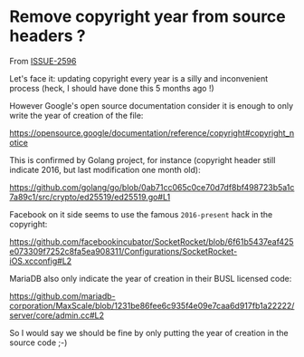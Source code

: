 <!-- Parsec Cloud (https://parsec.cloud) Copyright (c) BUSL-1.1 2016-present Scille SAS -->

# Remove copyright year from source headers ?

From [ISSUE-2596](https://github.com/Scille/parsec-cloud/issues/2596)

Let's face it: updating copyright every year is a silly and inconvenient process (heck, I should have done this 5 months ago !)

However Google's open source documentation consider it is enough to only write the year of creation of the file:

<https://opensource.google/documentation/reference/copyright#copyright_notice>

This is confirmed by Golang project, for instance (copyright header still indicate 2016, but last modification one month old):

<https://github.com/golang/go/blob/0ab71cc065c0ce70d7df8bf498723b5a1c7a89c1/src/crypto/ed25519/ed25519.go#L1>

Facebook on it side seems to use the famous `2016-present` hack in the copyright:

<https://github.com/facebookincubator/SocketRocket/blob/6f61b5437eaf425e073309f7252c8fa5ea908311/Configurations/SocketRocket-iOS.xcconfig#L2>

MariaDB also only indicate the year of creation in their BUSL licensed code:

<https://github.com/mariadb-corporation/MaxScale/blob/1231be86fee6c935f4e09e7caa6d917fb1a22222/server/core/admin.cc#L2>

So I would say we should be fine by only putting the year of creation in the source code ;-)
